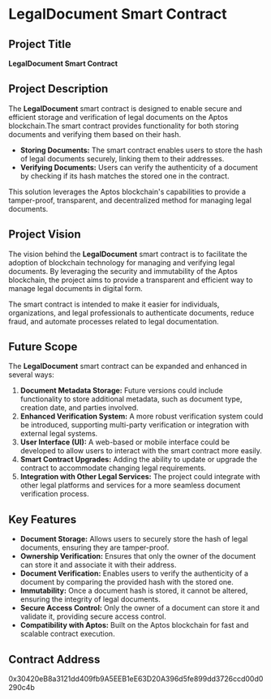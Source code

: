 # LegalDocument Smart Contract

## Project Title
**LegalDocument Smart Contract**

## Project Description
The **LegalDocument** smart contract is designed to enable secure and efficient storage and verification of legal documents on the Aptos blockchain.The smart contract provides functionality for both storing documents and verifying them based on their hash.

- **Storing Documents:** The smart contract enables users to store the hash of legal documents securely, linking them to their addresses.
- **Verifying Documents:** Users can verify the authenticity of a document by checking if its hash matches the stored one in the contract.

This solution leverages the Aptos blockchain's capabilities to provide a tamper-proof, transparent, and decentralized method for managing legal documents.

## Project Vision
The vision behind the **LegalDocument** smart contract is to facilitate the adoption of blockchain technology for managing and verifying legal documents. By leveraging the security and immutability of the Aptos blockchain, the project aims to provide a transparent and efficient way to manage legal documents in digital form. 

The smart contract is intended to make it easier for individuals, organizations, and legal professionals to authenticate documents, reduce fraud, and automate processes related to legal documentation.

## Future Scope
The **LegalDocument** smart contract can be expanded and enhanced in several ways:

1. **Document Metadata Storage:** Future versions could include functionality to store additional metadata, such as document type, creation date, and parties involved.
2. **Enhanced Verification System:** A more robust verification system could be introduced, supporting multi-party verification or integration with external legal systems.
3. **User Interface (UI):** A web-based or mobile interface could be developed to allow users to interact with the smart contract more easily.
4. **Smart Contract Upgrades:** Adding the ability to update or upgrade the contract to accommodate changing legal requirements.
5. **Integration with Other Legal Services:** The project could integrate with other legal platforms and services for a more seamless document verification process.

## Key Features
- **Document Storage:** Allows users to securely store the hash of legal documents, ensuring they are tamper-proof.
- **Ownership Verification:** Ensures that only the owner of the document can store it and associate it with their address.
- **Document Verification:** Enables users to verify the authenticity of a document by comparing the provided hash with the stored one.
- **Immutability:** Once a document hash is stored, it cannot be altered, ensuring the integrity of legal documents.
- **Secure Access Control:** Only the owner of a document can store it and validate it, providing secure access control.
- **Compatibility with Aptos:** Built on the Aptos blockchain for fast and scalable contract execution.

## Contract Address

0x30420eB8a3121dd409fb9A5EEB1eE63D20A396d5fe899dd3726ccd00d0290c4b







